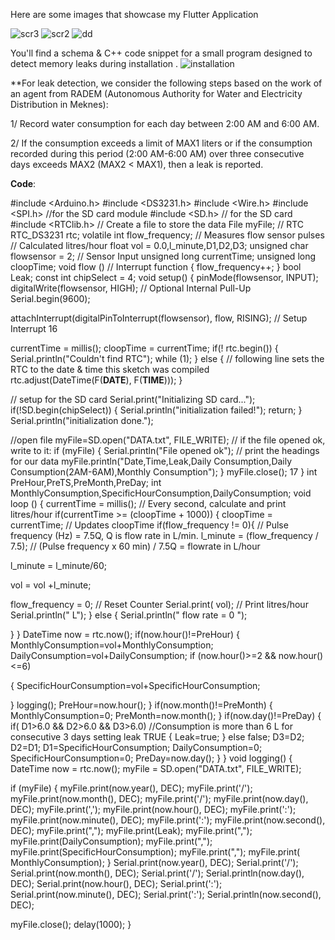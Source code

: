 

Here are some images that showcase my Flutter Application 

 ![scr3](https://github.com/HindEL3/ConsumptionVisualizer-Flutter/assets/153544537/5bcc5dab-2dbb-4d21-8a69-7a5ab4db374e)
![scr2](https://github.com/HindEL3/ConsumptionVisualizer-Flutter/assets/153544537/0f793046-da57-434d-a92f-e534b377f3ad)
![dd](https://github.com/HindEL3/ConsumptionVisualizer-Flutter/assets/153544537/9aae1587-68c6-4e14-b93c-cf46e37a235a)

 You'll find a schema & C++ code snippet for a small program designed to detect memory leaks during installation .
 ![installation](https://github.com/HindEL3/ConsumptionVisualizer-Flutter/assets/153544537/53780712-3da4-49ef-a70c-7f0c2f2569fe)

**For leak detection, we consider the following steps based on the work of an agent from RADEM (Autonomous Authority for Water and Electricity Distribution in Meknes):

1/ Record water consumption for each day between 2:00 AM and 6:00 AM.

2/ If the consumption exceeds a limit of MAX1 liters or if the consumption recorded during this period (2:00 AM-6:00 AM) over three consecutive days exceeds MAX2 (MAX2 < MAX1), then a leak is reported.



**Code**:


#include <Arduino.h>
#include <DS3231.h>
#include <Wire.h>
#include <SPI.h> //for the SD card module
#include <SD.h> // for the SD card
#include <RTClib.h>
// Create a file to store the data
File myFile;
// RTC
RTC_DS3231 rtc;
volatile int flow_frequency; // Measures flow sensor pulses
// Calculated litres/hour
float vol = 0.0,l_minute,D1,D2,D3;
unsigned char flowsensor = 2; // Sensor Input
unsigned long currentTime;
unsigned long cloopTime;
void flow () // Interrupt function
{
 flow_frequency++;
}
bool Leak;
const int chipSelect = 4; 
void setup()
{
 pinMode(flowsensor, INPUT);
 digitalWrite(flowsensor, HIGH); // Optional Internal Pull-Up
 Serial.begin(9600);
 
 attachInterrupt(digitalPinToInterrupt(flowsensor), flow, RISING); // Setup Interrupt
16
 
 currentTime = millis();
 cloopTime = currentTime;
 if(! rtc.begin()) {
 Serial.println("Couldn't find RTC");
 while (1);
 }
 else {
 // following line sets the RTC to the date & time this sketch was compiled
 rtc.adjust(DateTime(F(__DATE__), F(__TIME__)));
 }
 
 
 // setup for the SD card
 Serial.print("Initializing SD card...");
 if(!SD.begin(chipSelect)) {
 Serial.println("initialization failed!");
 return;
 }
 Serial.println("initialization done.");
 
 //open file
 myFile=SD.open("DATA.txt", FILE_WRITE);
 // if the file opened ok, write to it:
 if (myFile) {
 Serial.println("File opened ok");
 // print the headings for our data
 myFile.println("Date,Time,Leak,Daily Consumption,Daily Consumption(2AM-6AM),Monthly 
Consumption");
 }
 myFile.close();
17
}
int PreHour,PreTS,PreMonth,PreDay;
int MonthlyConsumption,SpecificHourConsumption,DailyConsumption;
void loop ()
{
 currentTime = millis();
 // Every second, calculate and print litres/hour
 if(currentTime >= (cloopTime + 1000))
 {
 cloopTime = currentTime; // Updates cloopTime
 if(flow_frequency != 0){
 // Pulse frequency (Hz) = 7.5Q, Q is flow rate in L/min.
 l_minute = (flow_frequency / 7.5); // (Pulse frequency x 60 min) / 7.5Q = flowrate in L/hour
 
 l_minute = l_minute/60;
 
 vol = vol +l_minute;
 
 flow_frequency = 0; // Reset Counter
 Serial.print( vol); // Print litres/hour
 Serial.println(" L");
 }
 else {
 Serial.println(" flow rate = 0 ");
 
 }
 }
 DateTime now = rtc.now(); 
 if(now.hour()!=PreHour)
 {
 MonthlyConsumption=vol+MonthlyConsumption;
 DailyConsumption=vol+DailyConsumption;
 if (now.hour()>=2 && now.hour()<=6)

{
 SpecificHourConsumption=vol+SpecificHourConsumption;
 
 }
 logging();
 PreHour=now.hour();
 }
 if(now.month()!=PreMonth)
 {
 MonthlyConsumption=0;
 PreMonth=now.month();
 }
 if(now.day()!=PreDay)
 {
 if( D1>6.0 && D2>6.0 && D3>6.0) //Consumption is more than 6 L for consecutive 3 days 
setting leak TRUE
 {
 Leak=true; 
 }
 else false;
 D3=D2;
 D2=D1;
 D1=SpecificHourConsumption;
 DailyConsumption=0;
 SpecificHourConsumption=0;
 PreDay=now.day();
 }
}
void logging() {
 DateTime now = rtc.now();
 myFile = SD.open("DATA.txt", FILE_WRITE);

 if (myFile) {
 myFile.print(now.year(), DEC);
 myFile.print('/');
 myFile.print(now.month(), DEC);
 myFile.print('/');
 myFile.print(now.day(), DEC);
 myFile.print(',');
 myFile.print(now.hour(), DEC);
 myFile.print(':');
 myFile.print(now.minute(), DEC);
 myFile.print(':');
 myFile.print(now.second(), DEC);
 myFile.print(",");
 myFile.print(Leak);
 myFile.print(",");
 myFile.print(DailyConsumption);
 myFile.print(",");
 myFile.print(SpecificHourConsumption);
 myFile.print(",");
 myFile.print( MonthlyConsumption);
 }
 Serial.print(now.year(), DEC);
 Serial.print('/');
 Serial.print(now.month(), DEC);
 Serial.print('/');
 Serial.println(now.day(), DEC);
 Serial.print(now.hour(), DEC);
 Serial.print(':');
 Serial.print(now.minute(), DEC);
 Serial.print(':');
 Serial.println(now.second(), DEC);

 myFile.close();
 delay(1000); 
}

 

